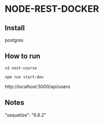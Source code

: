 # NODE-REST-DOCKER


## Install 

postgres


## How to run

```
cd nest-course
```

```
npm run start:dev
```

http://localhost:5000/api/users

## Notes


"sequelize": "6.6.2"

